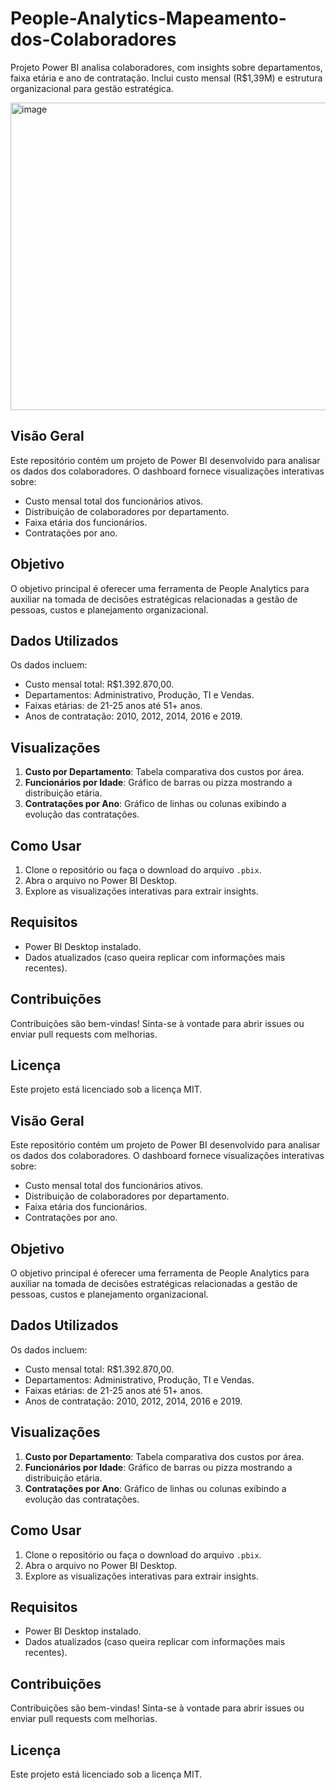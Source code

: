 # People-Analytics-Mapeamento-dos-Colaboradores
Projeto Power BI analisa colaboradores, com insights sobre departamentos, faixa etária e ano de contratação. Inclui custo mensal (R$1,39M) e estrutura organizacional para gestão estratégica.

<img width="882" height="492" alt="image" src="https://github.com/user-attachments/assets/ae13a231-7842-4023-8f14-0db15caf186b" />


## Visão Geral  
Este repositório contém um projeto de Power BI desenvolvido para analisar os dados dos colaboradores. O dashboard fornece visualizações interativas sobre:  
- Custo mensal total dos funcionários ativos.  
- Distribuição de colaboradores por departamento.  
- Faixa etária dos funcionários.  
- Contratações por ano.  

## Objetivo  
O objetivo principal é oferecer uma ferramenta de People Analytics para auxiliar na tomada de decisões estratégicas relacionadas a gestão de pessoas, custos e planejamento organizacional.  

## Dados Utilizados  
Os dados incluem:  
- Custo mensal total: R$1.392.870,00.  
- Departamentos: Administrativo, Produção, TI e Vendas.  
- Faixas etárias: de 21-25 anos até 51+ anos.  
- Anos de contratação: 2010, 2012, 2014, 2016 e 2019.  

## Visualizações  
1. **Custo por Departamento**: Tabela comparativa dos custos por área.  
2. **Funcionários por Idade**: Gráfico de barras ou pizza mostrando a distribuição etária.  
3. **Contratações por Ano**: Gráfico de linhas ou colunas exibindo a evolução das contratações.  

## Como Usar  
1. Clone o repositório ou faça o download do arquivo `.pbix`.  
2. Abra o arquivo no Power BI Desktop.  
3. Explore as visualizações interativas para extrair insights.  

## Requisitos  
- Power BI Desktop instalado.  
- Dados atualizados (caso queira replicar com informações mais recentes).  

## Contribuições  
Contribuições são bem-vindas! Sinta-se à vontade para abrir issues ou enviar pull requests com melhorias.  

## Licença  
Este projeto está licenciado sob a licença MIT.

## Visão Geral  
Este repositório contém um projeto de Power BI desenvolvido para analisar os dados dos colaboradores. O dashboard fornece visualizações interativas sobre:  
- Custo mensal total dos funcionários ativos.  
- Distribuição de colaboradores por departamento.  
- Faixa etária dos funcionários.  
- Contratações por ano.  

## Objetivo  
O objetivo principal é oferecer uma ferramenta de People Analytics para auxiliar na tomada de decisões estratégicas relacionadas a gestão de pessoas, custos e planejamento organizacional.  

## Dados Utilizados  
Os dados incluem:  
- Custo mensal total: R$1.392.870,00.  
- Departamentos: Administrativo, Produção, TI e Vendas.  
- Faixas etárias: de 21-25 anos até 51+ anos.  
- Anos de contratação: 2010, 2012, 2014, 2016 e 2019.  

## Visualizações  
1. **Custo por Departamento**: Tabela comparativa dos custos por área.  
2. **Funcionários por Idade**: Gráfico de barras ou pizza mostrando a distribuição etária.  
3. **Contratações por Ano**: Gráfico de linhas ou colunas exibindo a evolução das contratações.  

## Como Usar  
1. Clone o repositório ou faça o download do arquivo `.pbix`.  
2. Abra o arquivo no Power BI Desktop.  
3. Explore as visualizações interativas para extrair insights.  

## Requisitos  
- Power BI Desktop instalado.  
- Dados atualizados (caso queira replicar com informações mais recentes).  

## Contribuições  
Contribuições são bem-vindas! Sinta-se à vontade para abrir issues ou enviar pull requests com melhorias.  

## Licença  
Este projeto está licenciado sob a licença MIT.
